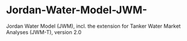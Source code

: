 # Jordan-Water-Model-JWM-
Jordan Water Model (JWM), incl. the extension for Tanker Water Market Analyses (JWM-T), version 2.0
